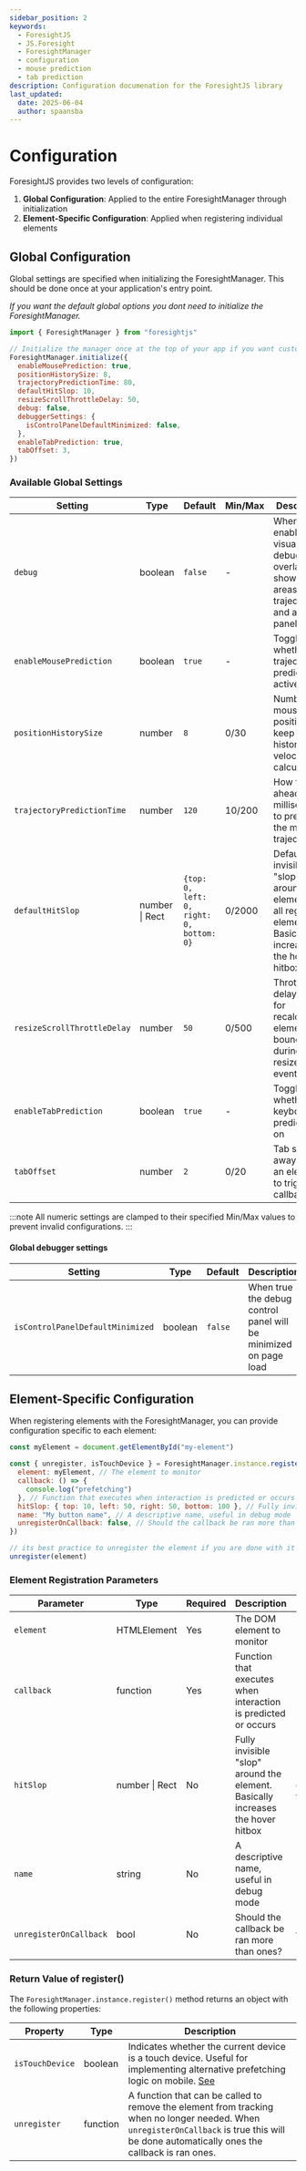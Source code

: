 ```yaml
---
sidebar_position: 2
keywords:
  - ForesightJS
  - JS.Foresight
  - ForesightManager
  - configuration
  - mouse prediction
  - tab prediction
description: Configuration documenation for the ForesightJS library
last_updated:
  date: 2025-06-04
  author: spaansba
---
```


# Configuration

ForesightJS provides two levels of configuration:

1. **Global Configuration**: Applied to the entire ForesightManager through initialization
2. **Element-Specific Configuration**: Applied when registering individual elements

## Global Configuration

Global settings are specified when initializing the ForesightManager. This should be done once at your application's entry point.

_If you want the default global options you dont need to initialize the ForesightManager._

```javascript
import { ForesightManager } from "foresightjs"

// Initialize the manager once at the top of your app if you want custom global settings
ForesightManager.initialize({
  enableMousePrediction: true,
  positionHistorySize: 8,
  trajectoryPredictionTime: 80,
  defaultHitSlop: 10,
  resizeScrollThrottleDelay: 50,
  debug: false,
  debuggerSettings: {
    isControlPanelDefaultMinimized: false,
  },
  enableTabPrediction: true,
  tabOffset: 3,
})
```

### Available Global Settings

| Setting                     | Type           | Default                                  | Min/Max | Description                                                                                                      |
| --------------------------- | -------------- | ---------------------------------------- | ------- | ---------------------------------------------------------------------------------------------------------------- |
| `debug`                     | boolean        | `false`                                  | -       | When true, enables visual debugging overlays showing hit areas, trajectories, and a control panel                |
| `enableMousePrediction`     | boolean        | `true`                                   | -       | Toggles whether trajectory prediction is active                                                                  |
| `positionHistorySize`       | number         | `8`                                      | 0/30    | Number of mouse positions to keep in history for velocity calculations                                           |
| `trajectoryPredictionTime`  | number         | `120`                                    | 10/200  | How far ahead (in milliseconds) to predict the mouse trajectory                                                  |
| `defaultHitSlop`            | number \| Rect | `{top: 0, left: 0, right: 0, bottom: 0}` | 0/2000  | Default fully invisible "slop" around elements for all registered elements. Basically increases the hover hitbox |
| `resizeScrollThrottleDelay` | number         | `50`                                     | 0/500   | Throttle delay (in ms) for recalculating element bounds during resize/scroll events                              |
| `enableTabPrediction`       | boolean        | `true`                                   | -       | Toggles whether keyboard prediction is on                                                                        |
| `tabOffset`                 | number         | `2`                                      | 0/20    | Tab stops away from an element to trigger callback                                                               |

:::note
All numeric settings are clamped to their specified Min/Max values to prevent invalid configurations.
:::

#### Global debugger settings

| Setting                          | Type    | Default | Description                                                      |
| -------------------------------- | ------- | ------- | ---------------------------------------------------------------- |
| `isControlPanelDefaultMinimized` | boolean | `false` | When true the debug control panel will be minimized on page load |

## Element-Specific Configuration

When registering elements with the ForesightManager, you can provide configuration specific to each element:

```javascript
const myElement = document.getElementById("my-element")

const { unregister, isTouchDevice } = ForesightManager.instance.register({
  element: myElement, // The element to monitor
  callback: () => {
    console.log("prefetching")
  }, // Function that executes when interaction is predicted or occurs
  hitSlop: { top: 10, left: 50, right: 50, bottom: 100 }, // Fully invisible "slop" around the element. Basically increases the hover hitbox
  name: "My button name", // A descriptive name, useful in debug mode
  unregisterOnCallback: false, // Should the callback be ran more than ones?
})

// its best practice to unregister the element if you are done with it (return of an useEffect in React for example)
unregister(element)
```

### Element Registration Parameters

| Parameter              | Type           | Required | Description                                                                     | Default                             |
| ---------------------- | -------------- | -------- | ------------------------------------------------------------------------------- | ----------------------------------- |
| `element`              | HTMLElement    | Yes      | The DOM element to monitor                                                      |                                     |
| `callback`             | function       | Yes      | Function that executes when interaction is predicted or occurs                  |                                     |
| `hitSlop`              | number \| Rect | No       | Fully invisible "slop" around the element. Basically increases the hover hitbox | 0 or defaultHitSlop from initialize |
| `name`                 | string         | No       | A descriptive name, useful in debug mode                                        | ""                                  |
| `unregisterOnCallback` | bool           | No       | Should the callback be ran more than ones?                                      | true                                |

### Return Value of register()

The `ForesightManager.instance.register()` method returns an object with the following properties:

| Property        | Type     | Description                                                                                                                                                                                 |
| --------------- | -------- | ------------------------------------------------------------------------------------------------------------------------------------------------------------------------------------------- |
| `isTouchDevice` | boolean  | Indicates whether the current device is a touch device. Useful for implementing alternative prefetching logic on mobile. [See](/docs/getting_started/#what-about-touch-devices)             |
| `unregister`    | function | A function that can be called to remove the element from tracking when no longer needed. When `unregisterOnCallback` is true this will be done automatically ones the callback is ran ones. |
